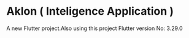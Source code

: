 # Aklon ( Inteligence Application )

A new Flutter project.Also using this project Flutter version No: 3.29.0